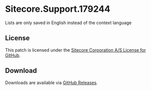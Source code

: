 # Sitecore.Support.179244
Lists are only saved in English instead of the context language

## License  
This patch is licensed under the [Sitecore Corporation A/S License for GitHub](https://github.com/sitecoresupport/Sitecore.Support.179244/blob/master/LICENSE).  

## Download  
Downloads are available via [GitHub Releases](https://github.com/sitecoresupport/Sitecore.Support.179244/releases).  
